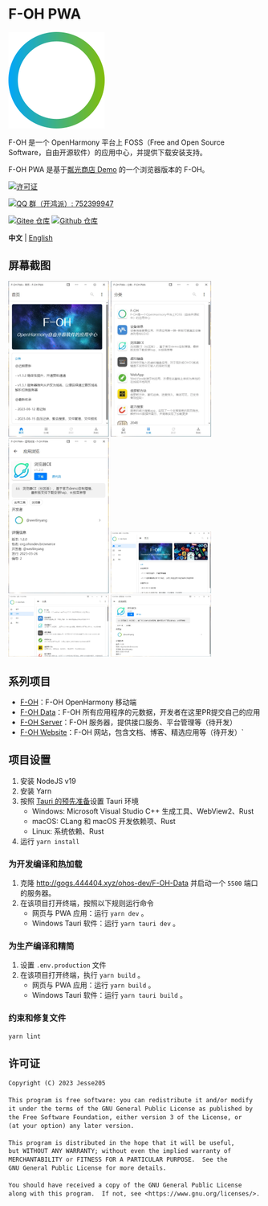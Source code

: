 # F-OH PWA

![LOGO](./public/icons/android-chrome-192x192.png)

F-OH 是一个 OpenHarmony 平台上 FOSS（Free and Open Source Software，自由开源软件）的应用中心，并提供下载安装支持。

F-OH PWA 是基于[粼光商店 Demo](https://gitee.com/sparkling-store/webv3demo) 的一个浏览器版本的 F-OH。

[![许可证](https://img.shields.io/github/license/Jesse205/F-OH-PWA?label=%E8%AE%B8%E5%8F%AF%E8%AF%81)](./LICENSE)

[![QQ 群（开鸿派）: 752399947](https://img.shields.io/badge/QQ_群:_开鸿派-752399947-0099FF?logo=tencentqq)](https://qm.qq.com/q/jWeBdnvPz2)

[![Gitee 仓库](https://img.shields.io/badge/Gitee-仓库-C71D23?logo=gitee)](https://gitee.com/Jesse205/F-OH-PWA)
[![Github 仓库](https://img.shields.io/badge/Github-仓库-0969DA?logo=github)](https://github.com/Jesse205/F-OH-PWA)

**中文** |
[English](./README.md)

## 屏幕截图

<img src="./public/screenshots/Snipaste_2023-09-06_21-32-26.webp" width=200 />
<img src="./public/screenshots/Snipaste_2023-09-06_21-32-39.webp" width=200 />
<img src="./public/screenshots/Snipaste_2023-09-06_21-32-50.webp" width=200 />

<img src="./public/screenshots/Snipaste_2023-09-06_21-33-22.webp" width=200 />
<img src="./public/screenshots/Snipaste_2023-09-06_21-33-28.webp" width=200 />
<img src="./public/screenshots/Snipaste_2023-09-06_21-33-35.webp" width=200 />

## 系列项目

- [F-OH](https://gitee.com/ohos-dev/f-oh)：F-OH OpenHarmony 移动端
- [F-OH Data](http://gogs.444404.xyz/ohos-dev/F-OH-Data)：F-OH 所有应用程序的元数据，开发者在这里PR提交自己的应用
- [F-OH Server](https://gitee.com/ohos-dev/f-oh-server)：F-OH 服务器，提供接口服务、平台管理等（待开发）
- [F-OH Website](https://gitee.com/ohos-dev/f-oh-website)：F-OH 网站，包含文档、博客、精选应用等（待开发）`

## 项目设置

1. 安装 NodeJS v19
2. 安装 Yarn
3. 按照 [Tauri 的预先准备](https://tauri.app/zh-cn/v1/guides/getting-started/prerequisites)设置 Tauri 环境
   - Windows: Microsoft Visual Studio C++ 生成工具、WebView2、Rust
   - macOS: CLang 和 macOS 开发依赖项、Rust
   - Linux: 系统依赖、Rust
4. 运行 `yarn install`

### 为开发编译和热加载

1. 克隆 <http://gogs.444404.xyz/ohos-dev/F-OH-Data> 并启动一个 `5500` 端口的服务器。
2. 在该项目打开终端，按照以下规则运行命令
   - 网页与 PWA 应用：运行 `yarn dev` 。
   - Windows Tauri 软件：运行 `yarn tauri dev` 。

### 为生产编译和精简

1. 设置 `.env.production` 文件
2. 在该项目打开终端，执行 `yarn build` 。
   - 网页与 PWA 应用：运行 `yarn build` 。
   - Windows Tauri 软件：运行 `yarn tauri build` 。

### 约束和修复文件

```bash
yarn lint
```

## 许可证

``` txt
Copyright (C) 2023 Jesse205

This program is free software: you can redistribute it and/or modify
it under the terms of the GNU General Public License as published by
the Free Software Foundation, either version 3 of the License, or
(at your option) any later version.

This program is distributed in the hope that it will be useful,
but WITHOUT ANY WARRANTY; without even the implied warranty of
MERCHANTABILITY or FITNESS FOR A PARTICULAR PURPOSE.  See the
GNU General Public License for more details.

You should have received a copy of the GNU General Public License
along with this program.  If not, see <https://www.gnu.org/licenses/>.
```
